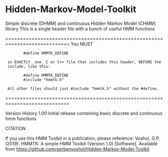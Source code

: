 # Hidden-Markov-Model-Toolkit
Simple discrete (DHMM) and continuous Hidden Markov Model (CHMM) library
	 This is a single header file with a bunch of useful HMM functions

 ============================================================================
	 You MUST

			#define HMMTK_DEFINE

	 in EXACTLY _one_ C or C++ file that includes this header, BEFORE the
	 include, like this:

			#define HMMTK_DEFINE
			#include "hmmtk.h"

	 All other files should just #include "hmmtk.h" without the #define.
 ============================================================================

 Version History
		1.00  Initial release containing basic discrete and continuous hmm functions

 CITATION

 If you use this HMM Toolkit in a publication, please reference:
 Voshol, G.P. (2019). HMMTK: A simple HMM Toolkit (Version 1.0) [Software]. 
 Available from https://github.com/gerbenvoshol/Hidden-Markov-Model-Toolkit
